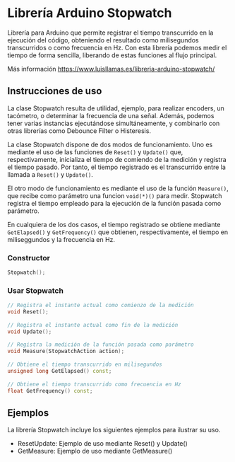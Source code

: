 # Librería Arduino Stopwatch
Librería para Arduino que permite registrar el tiempo transcurrido en la ejecución del código, obteniendo el resultado como milisegundos transcurridos o como frecuencia en Hz. Con esta librería podemos medir el tiempo de forma sencilla, liberando de estas funciones al flujo principal.

Más información https://www.luisllamas.es/libreria-arduino-stopwatch/

## Instrucciones de uso
La clase Stopwatch resulta de utilidad, ejemplo, para realizar encoders, un tacómetro, o determinar la frecuencia de una señal. Además, podemos tener varias instancias ejecutándose simultáneamente, y combinarlo con otras librerías como Debounce Filter o Histeresis. 

La clase Stopwatch dispone de dos modos de funcionamiento. Uno es mediante el uso de las funciones de `Reset()` y `Update()` que, respectivamente, inicializa el tiempo de comiendo de la medición y registra el tiempo pasado. Por tanto, el tiempo registrado es el transcurrido entre la llamada a `Reset()` y `Update()`.

El otro modo de funcionamiento es mediante el uso de la función `Measure()`, que recibe como parámetro una funcion `void(*)()` para medir. Stopwatch registra el tiempo empleado para la ejecución de la función pasada como parámetro. 

En cualquiera de los dos casos, el tiempo registrado se obtiene mediante `GetElapsed()` y `GetFrequency()` que obtienen, respectivamente, el tiempo en miliseggundos y la frecuencia en Hz.

### Constructor
```c++
Stopwatch();
```

### Usar Stopwatch
```c++
// Registra el instante actual como comienzo de la medición
void Reset();
 
// Registra el instante actual como fin de la medición
void Update();
 
// Registra la medición de la función pasada como parámetro
void Measure(StopwatchAction action);
 
// Obtiene el tiempo transcurrido en milisegundos
unsigned long GetElapsed() const;
 
// Obtiene el tiempo transcurrido como frecuencia en Hz
float GetFrequency() const;
```

## Ejemplos
La librería Stopwatch incluye los siguientes ejemplos para ilustrar su uso.
* ResetUpdate: Ejemplo de uso mediante Reset() y Update()
* GetMeasure: Ejemplo de uso mediante GetMeasure()
